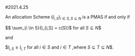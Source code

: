 #2021.4.25

An allocation Scheme $(l_{i,S})_{i \in S,S \subseteq N}$ is a PMAS if and only if

$$ \sum_{i \in S}{l_{i,S} = c(S)}$  for all $S \subseteq N$$

and  

$$l_{i,S} \geq l_{i,T}$ for all $i \in S$ and $i \in T$ ,where $S \subseteq T \subseteq N$$.